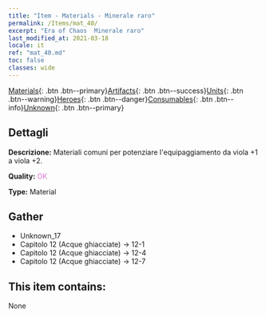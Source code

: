 ```yaml
---
title: "Item - Materials - Minerale raro"
permalink: /Items/mat_40/
excerpt: "Era of Chaos  Minerale raro"
last_modified_at: 2021-03-18
locale: it
ref: "mat_40.md"
toc: false
classes: wide
---
```

 [Materials](/it/Items/){: .btn .btn--primary}[Artifacts](/it/Items/Artifacts/){: .btn .btn--success}[Units](/it/Items/Units/){: .btn .btn--warning}[Heroes](/it/Items/Heroes/){: .btn .btn--danger}[Consumables](/it/Items/Consumables/){: .btn .btn--info}[Unknown](/it/Items/Unknown/){: .btn .btn--primary}

## Dettagli
 **Descrizione:** Materiali comuni per potenziare l'equipaggiamento da viola +1 a viola +2.

 **Quality:** <span style="color: #DA70D6">OK</span>

 **Type:** Material

## Gather

*    Unknown_17 
*    Capitolo 12 (Acque ghiacciate) -> 12-1 
*    Capitolo 12 (Acque ghiacciate) -> 12-4 
*    Capitolo 12 (Acque ghiacciate) -> 12-7 

## This item contains:

  None

